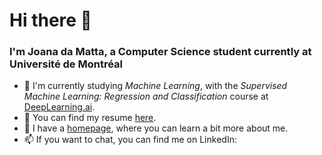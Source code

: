 # Hi there 👋
### I'm Joana da Matta, a Computer Science student currently at Université de Montréal

- 🌱 I'm currently studying _Machine Learning_, with the _Supervised Machine Learning: Regression and Classification_ course at <a href = "https://www.deeplearning.ai/courses/machine-learning-specialization/">DeepLearning.ai</a>.
- 💫 You can find my resume <a href="https://jodamatta.notion.site/Joana-da-Matta-3dfc99eeda874db9b1e20edbd539e3dd?pvs=4">here</a>.
- 🔭 I have a <a href = "https://jodamatta.notion.site/Joana-da-Matta-s-Homepage-817ef20b2b1e4dad8a78407d4ea26bc0?pvs=4">homepage</a>, where you can learn a bit more about me.
- 📫 If you want to chat, you can find me on LinkedIn:  <a href="https://www.linkedin.com/in/joanadamatta/"><img src="https://www.vectorlogo.zone/logos/linkedin/linkedin-icon.svg" width="20" height="15"/></a>
